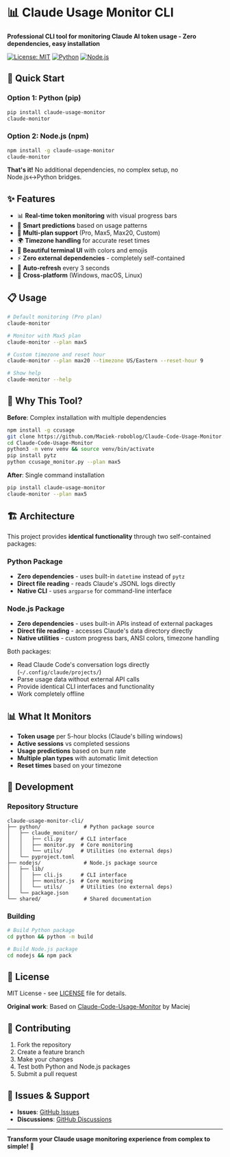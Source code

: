 # 📊 Claude Usage Monitor CLI

**Professional CLI tool for monitoring Claude AI token usage - Zero dependencies, easy installation**

[![License: MIT](https://img.shields.io/badge/License-MIT-yellow.svg)](https://opensource.org/licenses/MIT)
[![Python](https://img.shields.io/badge/Python-3.7+-blue.svg)](https://www.python.org/)
[![Node.js](https://img.shields.io/badge/Node.js-14+-green.svg)](https://nodejs.org/)

## 🚀 **Quick Start**

### **Option 1: Python (pip)**
```bash
pip install claude-usage-monitor
claude-monitor
```

### **Option 2: Node.js (npm)**
```bash
npm install -g claude-usage-monitor  
claude-monitor
```

**That's it!** No additional dependencies, no complex setup, no Node.js↔Python bridges.

## ✨ **Features**

- 📊 **Real-time token monitoring** with visual progress bars
- 🔮 **Smart predictions** based on usage patterns
- 🎯 **Multi-plan support** (Pro, Max5, Max20, Custom)
- 🌍 **Timezone handling** for accurate reset times
- 🎨 **Beautiful terminal UI** with colors and emojis
- ⚡ **Zero external dependencies** - completely self-contained
- 🔄 **Auto-refresh** every 3 seconds
- 📱 **Cross-platform** (Windows, macOS, Linux)

## 📋 **Usage**

```bash
# Default monitoring (Pro plan)
claude-monitor

# Monitor with Max5 plan
claude-monitor --plan max5

# Custom timezone and reset hour
claude-monitor --plan max20 --timezone US/Eastern --reset-hour 9

# Show help
claude-monitor --help
```

## 🎯 **Why This Tool?**

**Before**: Complex installation with multiple dependencies
```bash
npm install -g ccusage
git clone https://github.com/Maciek-roboblog/Claude-Code-Usage-Monitor.git
cd Claude-Code-Usage-Monitor  
python3 -m venv venv && source venv/bin/activate
pip install pytz
python ccusage_monitor.py --plan max5
```

**After**: Single command installation
```bash
pip install claude-usage-monitor
claude-monitor --plan max5
```

## 🏗️ **Architecture**

This project provides **identical functionality** through two self-contained packages:

### **Python Package**
- **Zero dependencies** - uses built-in `datetime` instead of `pytz`
- **Direct file reading** - reads Claude's JSONL logs directly
- **Native CLI** - uses `argparse` for command-line interface

### **Node.js Package**  
- **Zero dependencies** - uses built-in APIs instead of external packages
- **Direct file reading** - accesses Claude's data directory directly
- **Native utilities** - custom progress bars, ANSI colors, timezone handling

Both packages:
- Read Claude Code's conversation logs directly (`~/.config/claude/projects/`)
- Parse usage data without external API calls
- Provide identical CLI interfaces and functionality
- Work completely offline

## 📊 **What It Monitors**

- **Token usage** per 5-hour blocks (Claude's billing windows)
- **Active sessions** vs completed sessions
- **Usage predictions** based on burn rate
- **Multiple plan types** with automatic limit detection
- **Reset times** based on your timezone

## 🔧 **Development**

### **Repository Structure**
```
claude-usage-monitor-cli/
├── python/              # Python package source
│   ├── claude_monitor/
│   │   ├── cli.py      # CLI interface
│   │   ├── monitor.py  # Core monitoring
│   │   └── utils/      # Utilities (no external deps)
│   └── pyproject.toml
├── nodejs/              # Node.js package source  
│   ├── lib/
│   │   ├── cli.js      # CLI interface
│   │   ├── monitor.js  # Core monitoring
│   │   └── utils/      # Utilities (no external deps)
│   └── package.json
└── shared/              # Shared documentation
```

### **Building**
```bash
# Build Python package
cd python && python -m build

# Build Node.js package
cd nodejs && npm pack
```

## 📄 **License**

MIT License - see [LICENSE](LICENSE) file for details.

**Original work**: Based on [Claude-Code-Usage-Monitor](https://github.com/Maciek-roboblog/Claude-Code-Usage-Monitor) by Maciej

## 🤝 **Contributing**

1. Fork the repository
2. Create a feature branch
3. Make your changes
4. Test both Python and Node.js packages
5. Submit a pull request

## 🐛 **Issues & Support**

- **Issues**: [GitHub Issues](https://github.com/your-username/claude-usage-monitor-cli/issues)
- **Discussions**: [GitHub Discussions](https://github.com/your-username/claude-usage-monitor-cli/discussions)

---

**Transform your Claude usage monitoring experience from complex to simple! 🎉**